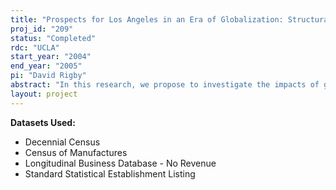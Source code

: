 ```yaml
---
title: "Prospects for Los Angeles in an Era of Globalization: Structural Economic Change, Employment Issues and Policy"
proj_id: "209"
status: "Completed"
rdc: "UCLA"
start_year: "2004"
end_year: "2005"
pi: "David Rigby"
abstract: "In this research, we propose to investigate the impacts of globalization on the economy of Los Angeles and the wider region of Southern California. Our objective is to build analytical models of the interface between the local and the global economies in order to assess not just the immediate and most obvious impacts of globalization (such as changes in volume of trade and industrial specialization) but also to trace the indirect effects of globalization on the character and likely trajectory of local economic development. We plan to identify and to map the diverse weak and strong points of the local economy in relation to globalization processes, and to pinpoint their precise locations in Los Angeles’ production system. Key industrial clusters will be identified, and the nature of their local and global linkages will be detailed. At the same time, we will look closely at the relationship between processes of globalization and the structure of local labor markets in Los Angeles. We intend to explore the local employment effects of globalization, first through analysis of changes in the supply and demand for workers with different skills, and second through investigation of the local labor market impacts of these changes on different segments of the population, especially African-Americans, Hispanics, women and immigrants. Labor markets across Southern California will be mapped in terms of their trade dependence."
layout: project
---
```


**Datasets Used:**

  - Decennial Census 
  - Census of Manufactures 
  - Longitudinal Business Database - No Revenue 
  - Standard Statistical Establishment Listing 

